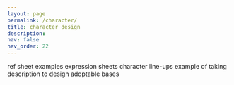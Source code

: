 ```yaml
---
layout: page
permalink: /character/
title: character design
description:
nav: false
nav_order: 22
---
```


ref sheet examples
expression sheets
character line-ups
example of taking description to design
adoptable bases
